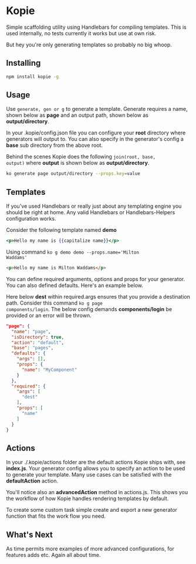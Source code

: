 # Kopie

Simple scaffolding utility using Handlebars for compiling templates. This is used internally, no tests currently it works but use at own risk. 

But hey you're only generating templates so probably no big whoop.

## Installing

```sh
npm install kopie -g
```

## Usage

Use <code>generate, gen or g</code> to generate a template. Generate requires a name, shown below as **page** and an output path, shown below as **output/directory**. 

In your .kopie/config.json file you can configure your **root** directory where generators will output to. You can also specify in the generator's config a **base** sub directory from the above root.

Behind the scenes Kopie does the following <code>join(root, base, output)</code> where **output** is shown below as **output/directory**.

```sh
ko generate page output/directory --props.key=value
```

## Templates

If you've used Handlebars or really just about any templating engine you should be right at home. Any valid Handlebars or Handlebars-Helpers configuration works.

Consider the following template named **demo**

```hbs
<p>Hello my name is {{capitalize name}}</p>
```

Using command <code>ko g demo demo --props.name='Milton Waddams'</code>

```html
<p>Hello my name is Milton Waddams</p>
```

You can define required arguments, options and props for your generator. You can also defined defaults. Here's an example below.

Here below **dest** within required.args ensures that you provide a destination path. Consider this command <code>ko g page components/login</code>. The below config demands **components/login** be provided or an error will be thrown.

```json
"page": {
  "name": "page",
  "isDirectory": true,
  "action": "default",
  "base": "pages",
  "defaults": {
    "args": [],
    "props": {
      "name": "MyComponent"
    }
  },
  "required": {
    "args": [
      "dest"
    ],
    "props": [
      "name"
    ]
  }
}
```

## Actions

In your ./.kopie/actions folder are the default actions Kopie ships with, see **index.js**. Your generator config allows you to specify an action to be used to generate your template. Many use cases can be satisfied with the **defaultAction** action.

You'll notice also an **advancedAction** method in actions.js. This shows you the workflow of how Kopie handles rendering templates by default.

To create some custom task simple create and export a new generator function that fits the work flow you need. 

## What's Next

As time permits more examples of more advanced configurations, for features adds etc. Again all about time.

